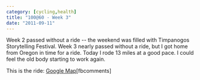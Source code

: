 ```yaml
---
category: [cycling,health]
title: "100@60 - Week 3"
date: "2011-09-11"
---
```


Week 2 passed without a ride -- the weekend was filled with Timpanogos Storytelling Festival. Week 3 nearly passed without a ride, but I got home from Oregon in time for a ride. Today I rode 13 miles at a good pace. I could feel the old body starting to work again.

This is the ride: [Google Map](http://g.co/maps/4exgt)\[fbcomments\]
